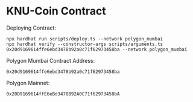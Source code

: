 # KNU-Coin Contract

Deploying Contract:
```shell
npx hardhat run scripts/deploy.ts --network polygon_mumbai
npx hardhat verify --constructor-args scripts/arguments.ts 0x20d9169614ffe6ebd3478b92a0c71f62973458ba --network polygon_mumbai
```

Polygon Mumbai Contract Address: 

`0x20d9169614ffe6ebd3478b92a0c71f62973458ba`

Polygon Mainnet: 

`0x20D9169614ffE6eBd3478B92A0C71f62973458bA`
